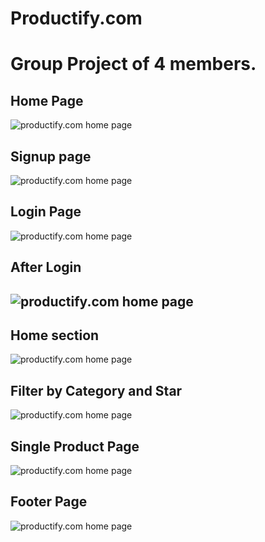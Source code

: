 # Productify.com
<h1>Group Project of 4 members.</h1>
<h2>Home Page</h2>
<img src="https://user-images.githubusercontent.com/105901300/223351210-861d3165-fe3a-407e-a61e-0c277d265a84.png" alt="productify.com home page"/>
<h2>Signup page</h2>
<img src="https://user-images.githubusercontent.com/105901300/223351831-a87fb1ca-cd29-47f3-a36e-0b406edcf567.png" alt="productify.com home page"/>
<h2>Login Page</h2>
<img src="https://user-images.githubusercontent.com/105901300/223351971-69844f33-dc11-4c88-80ee-10343ce917c3.png" alt="productify.com home page"/>
<h2>After Login<h2>
<img src="https://user-images.githubusercontent.com/105901300/223352096-6ae441f0-d774-41db-be7c-99d4f99df3f3.png" alt="productify.com home page"/>
 <h2>Home section</h2>
<img src="https://user-images.githubusercontent.com/105901300/223352235-b1c002ef-954d-411a-9736-a07857d40f17.png" alt="productify.com home page"/>
 <h2>Filter by Category and Star</h2>
<img src="https://user-images.githubusercontent.com/105901300/223352491-fc71ebf3-0dc6-4ed5-abae-5ed991609b48.png" alt="productify.com home page"/>
 <h2>Single Product Page</h2>
<img src="https://user-images.githubusercontent.com/105901300/223372204-3fb92849-2416-41c2-b221-92ac5411261d.png" alt="productify.com home page"/>

 <h2>Footer Page</h2>
<img src="https://user-images.githubusercontent.com/105901300/223351538-1a93869b-14ab-44ee-ad47-4a6e4b25e3b9.png" alt="productify.com home page"/>


 
